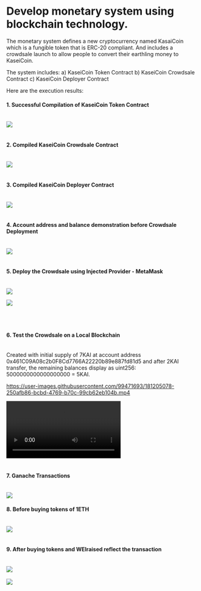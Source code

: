 # Develop monetary system using blockchain technology.

The monetary system defines a new cryptocurrency named KasaiCoin which is a fungible token that is ERC-20 compliant. 
And includes a crowdsale launch to allow people to convert their earthling money to KaseiCoin.

The system includes:
a) KaseiCoin Token Contract
b) KaseiCoin Crowdsale Contract
c) KaseiCoin Deployer Contract

Here are the execution results:
#### **1. Successful Compilation of KaseiCoin Token Contract** <br/><br/>

![](Execution_Results/Compiled_KaseiCoin.png)
<br/><br/>

#### **2. Compiled KaseiCoin Crowdsale Contract** <br/><br/>
![](Execution_Results/Compiled_Crowdsale.png)
<br/><br/>

#### **3. Compiled KaseiCoin Deployer Contract** <br/><br/>
![](Execution_Results/CrowdsaleDeployer_Deployment.png)
<br/><br/>

#### **4. Account address and balance demonstration before Crowdsale Deployment** <br/><br/>
![](Execution_Results/Before_Kasei_Deployment.png)
<br/><br/>

#### **5. Deploy the Crowdsale using Injected Provider - MetaMask**  <br/><br/>
![](Execution_Results/Metamask_Connect_during_Deployment.png)
<br/>

![](Execution_Results/After_Successful_Deployment.png)

<br/><br/>
#### **6. Test the Crowdsale on a Local Blockchain** <br/><br/>
Created with initial supply of 7KAI at account address 0x461C09A08c2b0F8Cd7766A22220b89e887fd81d5 and after 2KAI transfer, the remaining balances display as uint256: 5000000000000000000 = 5KAI.


https://user-images.githubusercontent.com/99471693/181205078-250afb86-bcbd-4769-b70c-99cb62eb104b.mp4

![Test the Crowdsale Demo](Execution_Results/Kaseicoin_Crowdsale.mp4)
<br/><br/>

#### **7. Ganache Transactions** <br/><br/>
![](Execution_Results/Ganache_Transactions.png)


#### **8. Before buying tokens of 1ETH** <br/><br/>
![](Execution_Results/Before_BuyToken.png)
<br/><br/>


#### **9. After buying tokens and WEIraised reflect the transaction** <br/><br/>
![](Execution_Results/After_BuyToken.png)
<br/><br/>
![](Execution_Results/Transaction_Details.png)


